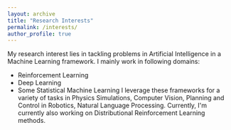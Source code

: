 ```yaml
---
layout: archive
title: "Research Interests"
permalink: /interests/
author_profile: true
---
```


My research interest lies in tackling problems in Artificial Intelligence in a Machine Learning framework. I mainly work in following domains:
* Reinforcement Learning
* Deep Learning
* Some Statistical Machine Learning
I leverage these frameworks for a variety of tasks in Physics Simulations, Computer Vision, Planning and Control in Robotics, Natural Language Processing. Currently, I'm currently also working on Distributional Reinforcement Learning methods.
